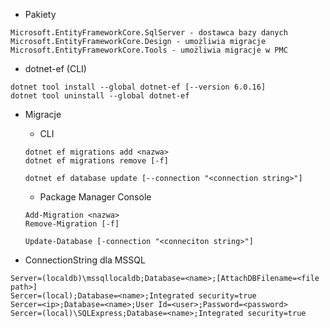 * Pakiety
```
Microsoft.EntityFrameworkCore.SqlServer - dostawca bazy danych
Microsoft.EntityFrameworkCore.Design - umożliwia migracje
Microsoft.EntityFrameworkCore.Tools - umożliwia migracje w PMC
```

* dotnet-ef (CLI)
```
dotnet tool install --global dotnet-ef [--version 6.0.16]
dotnet tool uninstall --global dotnet-ef
```

* Migracje
   * CLI
   ```
   dotnet ef migrations add <nazwa>
   dotnet ef migrations remove [-f]
   
   dotnet ef database update [--connection "<connection string>"] 
   ```
   
   * Package Manager Console
   ```
   Add-Migration <nazwa>
   Remove-Migration [-f]
   
   Update-Database [-connection "<conneciton string>"]
   ```

* ConnectionString dla MSSQL
```
Server=(localdb)\mssqllocaldb;Database=<name>;[AttachDBFilename=<file path>]
Sercer=(local);Database=<name>;Integrated security=true
Sercer=<ip>;Database=<name>;User Id=<user>;Password=<password>
Sercer=(local)\SQLExpress;Database=<name>;Integrated security=true
```
